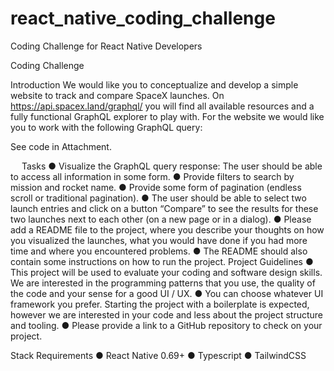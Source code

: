 # react_native_coding_challenge
Coding Challenge for React Native Developers

Coding Challenge

Introduction
We would like you to conceptualize and develop a simple website to track and compare SpaceX launches. On https://api.spacex.land/graphql/ you will find all available resources and a fully functional GraphQL explorer to play with. For the website we would like you to work with the following GraphQL query:

See code in Attachment.

 
Tasks
● Visualize the GraphQL query response: The user should be able to access all information in some form.
● Provide filters to search by mission and rocket name.
● Provide some form of pagination (endless scroll or traditional pagination).
● The user should be able to select two launch entries and click on a button “Compare” to see the results for these two launches next to each other (on a new page or in a dialog).
● Please add a README file to the project, where you describe your thoughts on how you visualized the launches, what you would have done if you had more time and where you encountered problems.
● The README should also contain some instructions on how to run the project.
Project Guidelines
● This project will be used to evaluate your coding and software design skills. We are
interested in the programming patterns that you use, the quality of the code and your
sense for a good UI / UX.
● You can choose whatever UI framework you prefer. Starting the project with a boilerplate is expected, however we are interested in your code and less about the project structure and tooling.
● Please provide a link to a GitHub repository to check on your project.

Stack Requirements
● React Native 0.69+
● Typescript
● TailwindCSS
